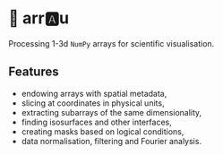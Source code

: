 # :game_die: arr:a:u

Processing 1-3d `NumPy` arrays for scientific visualisation.

## Features
- endowing arrays with spatial metadata,
- slicing at coordinates in physical units,
- extracting subarrays of the same dimensionality,
- finding isosurfaces and other interfaces,
- creating masks based on logical conditions,
- data normalisation, filtering and Fourier analysis.
